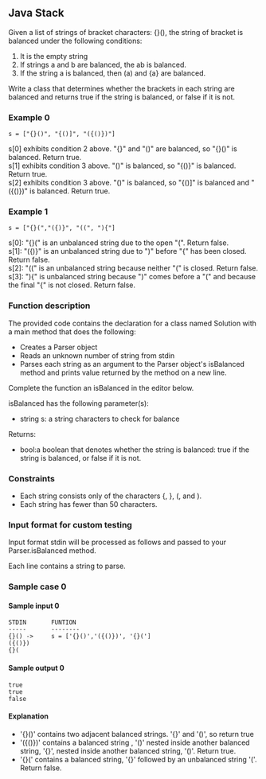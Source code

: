## Java Stack

Given a list of strings of bracket characters: {}(), the string of bracket
is balanced under the following conditions:
1. It is the empty string
2. If strings a and b are balanced, the ab is balanced.
3. If the string a is balanced, then (a) and {a} are balanced.

Write a class that determines whether the brackets in each string are balanced
and returns true if the string is balanced, or false if it is not.

### Example 0
```
s = ["{}()", "{()]", "({()})"]
```
s[0] exhibits condition 2 above. "{}" and "()" are balanced, so "{}()" is
balanced. Return true.  
s[1] exhibits condition 3 above. "()" is balanced, so "{()}" is balanced. Return true.  
s[2] exhibits condition 3 above. "()" is balanced, so "{()]" is balanced and "({()})"
is balanced. Return true.

### Example 1
```
s = ["{}(","({)}", "((", "){"]
```
s[0]: "{}(" is an unbalanced string due to the open "(". Return false.  
s[1]: "({)}" is an unbalanced string due to ")" before "{" has been closed. Return false.  
s[2]: "((" is an unbalanced string because neither "(" is closed. Return false.  
s[3]: "){" is unbalanced string because ")" comes before a "(" and because the final "{" is not closed. Return false.

### Function description

The provided code contains the declaration for a class named Solution with a main method
that does the following:
- Creates a Parser object
- Reads an unknown number of string from stdin
- Parses each string as an argument to the Parser object's isBalanced method and prints value returned by the method on a new line.

Complete the function an isBalanced in the editor below.

isBalanced has the following parameter(s):
- string s: a string characters to check for balance

Returns:  
- bool:a boolean that denotes whether the string is balanced: true if the string is balanced, or false if it is not.


### Constraints
- Each string consists only of the characters {, }, (, and ).
- Each string has fewer than 50 characters.

### Input format for custom testing
Input format stdin will be processed as follows and passed to your Parser.isBalanced method.

Each line contains a string to parse.

### Sample case 0
#### Sample input 0
```
STDIN       FUNTION
-----       --------
{}() ->     s = ['{}()','({()})', '{}(']
({()})
{}(
```
#### Sample output 0
```
true
true
false
```
#### Explanation
- '{}()' contains two adjacent balanced strings. '{}' and '()', so return true
- '({()})' contains a balanced string , '()' nested inside another balanced string, '{}', nested inside another balanced string, '()'. Return true.
- '{}(' contains a balanced string, '{}' followed by an unbalanced string '('. Return false.
